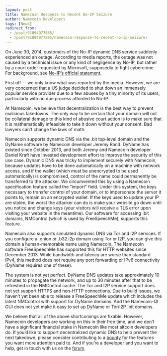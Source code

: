 ```yaml
---
layout: post
title: Namecoin Response to Recent No-IP Seizure
author: Namecoin Developers
tags: [News]
redirect_from:
  - /post/91894977885/
  - /post/91894977885/namecoin-response-to-recent-no-ip-seizure/
---
```

On June 30, 2014, customers of the No-IP dynamic DNS service suddenly experienced an outage.  According to media reports, the outage was not caused by a technical issue or any kind of negligence by No-IP, but rather by a court order requested by Microsoft, supposedly to fight cybercrime.  For background, see [No-IP’s official statement](https://www.noip.com/blog/2014/06/30/ips-formal-statement-microsoft-takedown/?utm_source=email&utm_medium=notice&utm_campaign=letter-from-dan).
 
First off -- we only know what was reported by the media.  However, we are very concerned that a US judge decided to shut down an immensely popular service provider due to a few abuses by a tiny minority of its users, particularly with no due process afforded to No-IP.
 
At Namecoin, we believe that decentralization is the best way to prevent malicious takedowns.  The only way to be certain that your domain will not be collateral damage to this kind of abusive court action is to make sure that it is mathematically infeasible to take it down without your consent.  Bad lawyers can’t change the laws of math.
 
Namecoin supports dynamic DNS via the .bit top-level domain and the DyName software by Namecoin developer Jeremy Rand.  DyName has existed since October 2013, and both Jeremy and Namecoin developer Daniel Kraft have invested development effort to improve the security of this use case.  Dynamic DNS was tricky to implement securely with Namecoin, because updates have to be done automatically on a machine with network access, and if the wallet (which must be unencrypted to be used automatically) is compromised, control of the name could permanently be transferred to the attacker.  We circumvented this by using a Namecoin specification feature called the “import” field.  Under this system, the keys necessary to transfer control of your domain, or to impersonate the server it points to, remain on an encrypted wallet.  If the keys used to update your IP are stolen, the worst the attacker can do is make your website go down until you notice and change keys (your visitors will receive a TLS error upon visiting your website in the meantime).  Our software for accessing .bit domains, NMControl (which is used by FreeSpeechMe), supports this feature.
 
Namecoin also supports simulated dynamic DNS via Tor and I2P services.  If you configure a .onion or .b32.i2p domain using Tor or I2P, you can give this domain a human-memorable name using Namecoin.  The Namecoin software FreeSpeechMe has supported this for HTTP websites since December 2013.  While bandwidth and latency are worse than standard IPv4, this method does not require any port forwarding or IPv6 connectivity (DyName requires one of these).
 
The system is not yet perfect.  DyName DNS updates take approximately 10 minutes to propagate the network, and up to 30 minutes after that to be refreshed in the NMControl cache.  The Tor and I2P service support does not yet support HTTPS and non-HTTP connections.  Due to build issues, we haven’t yet been able to release a FreeSpeechMe update which includes the latest NMControl with support for DyName domains.  And the Namecoin-Qt GUI does not yet make it easy to set up DyName or Tor/I2P .bit domains.
 
We believe that all of the above shortcomings are fixable.  However, Namecoin developers are working on this in their free time, and we don’t have a significant financial stake in Namecoin like most altcoin developers do.  If you’d like to support decentralized dynamic DNS to help prevent the next takedown, please consider contributing to a [bounty](https://forum.namecoin.org/viewforum.php?f=18) for the features you want more attention paid to.  And if you’re a developer and you want to help, get in touch with us on the [forum](https://forum.namecoin.org/).
